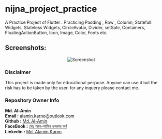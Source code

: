 # nijna_project_practice

A Practice Project of Flutter . Practicing Padding , Row , Column, Statefull Widgets, Stateless Widgets, CircleAvatar, Divider, setSate, Containers, FloatingActionButton, Icon, Image, Color, Fonts etc.

## Screenshots:

<p align="center">
  <img src="https://github.com/karno786/Nijna-Card/blob/master/Screenshot_1626627511.png" title="Screenshot">
</p>

### Disclaimer
This project is made only for educational perpose. Anyone can use it but the risk has to be taken by the user.
for any inquery please contact me. 

### Repository Owner Info 

__Md. Al-Amin__ <br>
__Email :__ [ alamin.karno@outlook.com ](mailto:alamin.karno@outlook.com) <br>
__Github :__ [Md. Al-Amin](https://github.com/karno786)<br>
__FaceBook :__ [মোঃ আল-আমিন খন্দকার কর্ণ](https://facebook.com/alamin.kanro786) <br>
__Linkedin :__ [Md. Alamin Karno](https://www.linkedin.com/in/alaminkarno/)
<br>
<br>



